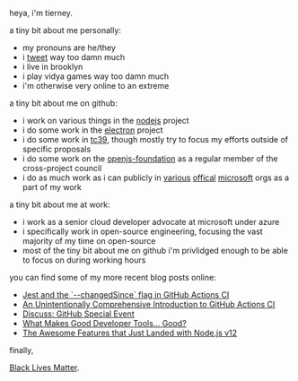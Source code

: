 heya, i'm tierney.

a tiny bit about me personally:

- my pronouns are he/they
- i [tweet](https://twitter.com/bitandbang) way too damn much
- i live in brooklyn
- i play vidya games way too damn much
- i'm otherwise very online to an extreme

a tiny bit about me on github:

- i work on various things in the [nodejs](https://github.com/nodejs) project
- i do some work in the [electron](https://github.com/electron) project
- i do some work in [tc39](https://github.com/tc39), though mostly try to focus my efforts outside of specific proposals
- i do some work on the [openjs-foundation](https://github.com/openjs-foundation) as a regular member of the cross-project council
- i do as much work as i can publicly in [various](https://github.com/microsoftdocs) [offical](https://github.com/azure) [microsoft](https://github.com/microsoft) orgs as a part of my work

a tiny bit about me at work:

- i work as a senior cloud developer advocate at microsoft under azure
- i specifically work in open-source engineering, focusing the vast majority of my time on open-source
- most of the tiny bit about me on github i'm privlidged enough to be able to focus on during working hours

you can find some of my more recent blog posts online:

<!--START_SECTION:feed-->
* [Jest and the &#x60;--changedSince&#x60; flag in GitHub Actions CI](https:&#x2F;&#x2F;dev.to&#x2F;bnb&#x2F;jest-and-the-changedsince-flag-in-github-actions-ci-468i)
* [An Unintentionally Comprehensive Introduction to GitHub Actions CI](https:&#x2F;&#x2F;dev.to&#x2F;bnb&#x2F;an-unintentionally-comprehensive-introduction-to-github-actions-ci-blm)
* [Discuss: GitHub Special Event](https:&#x2F;&#x2F;dev.to&#x2F;bnb&#x2F;discuss-github-special-event-88f)
* [What Makes Good Developer Tools... Good?](https:&#x2F;&#x2F;dev.to&#x2F;bnb&#x2F;what-makes-good-developer-tools-good-3lbm)
* [The Awesome Features that Just Landed with Node.js v12](https:&#x2F;&#x2F;dev.to&#x2F;bnb&#x2F;the-awesome-features-that-just-landed-with-node-js-v12-178d)
<!--END_SECTION:feed-->

finally,

[Black Lives Matter](https://nodejs.org/en/black-lives-matter).
